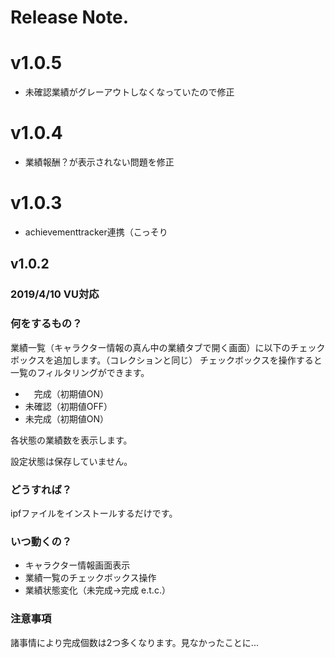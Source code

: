 # Release Note.

# v1.0.5

- 未確認業績がグレーアウトしなくなっていたので修正

# v1.0.4

- 業績報酬？が表示されない問題を修正

# v1.0.3

- achievementtracker連携（こっそり

## v1.0.2

### 2019/4/10 VU対応

### 何をするもの？

業績一覧（キャラクター情報の真ん中の業績タブで開く画面）に以下のチェックボックスを追加します。（コレクションと同じ）
チェックボックスを操作すると一覧のフィルタリングができます。

- 　完成（初期値ON）
- 未確認（初期値OFF）
- 未完成（初期値ON）

各状態の業績数を表示します。

設定状態は保存していません。

### どうすれば？

ipfファイルをインストールするだけです。

### いつ動くの？

- キャラクター情報画面表示
- 業績一覧のチェックボックス操作
- 業績状態変化（未完成->完成 e.t.c.）

### 注意事項

諸事情により完成個数は2つ多くなります。見なかったことに...
